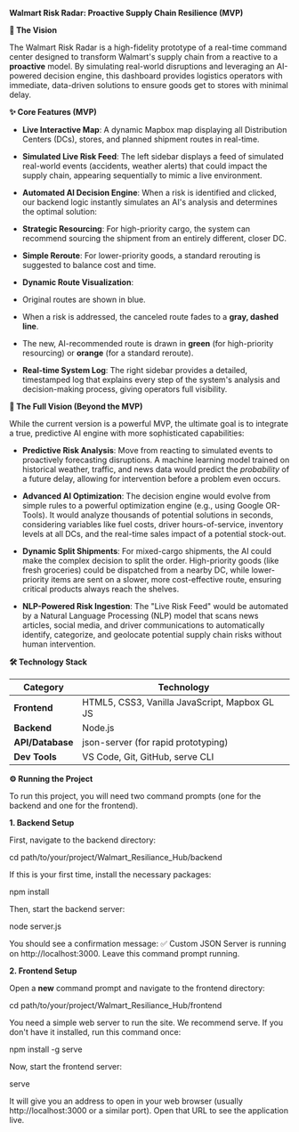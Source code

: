 **Walmart Risk Radar: Proactive Supply Chain Resilience (MVP)**

**🚀 The Vision**

The Walmart Risk Radar is a high-fidelity prototype of a real-time
command center designed to transform Walmart\'s supply chain from a
reactive to a **proactive** model. By simulating real-world disruptions
and leveraging an AI-powered decision engine, this dashboard provides
logistics operators with immediate, data-driven solutions to ensure
goods get to stores with minimal delay.

**✨ Core Features (MVP)**

- **Live Interactive Map**: A dynamic Mapbox map displaying all
  Distribution Centers (DCs), stores, and planned shipment routes in
  real-time.

- **Simulated Live Risk Feed**: The left sidebar displays a feed of
  simulated real-world events (accidents, weather alerts) that could
  impact the supply chain, appearing sequentially to mimic a live
  environment.

- **Automated AI Decision Engine**: When a risk is identified and
  clicked, our backend logic instantly simulates an AI\'s analysis and
  determines the optimal solution:

<!-- -->

- **Strategic Resourcing**: For high-priority cargo, the system can
  recommend sourcing the shipment from an entirely different, closer DC.

<!-- -->

- **Simple Reroute**: For lower-priority goods, a standard rerouting is
  suggested to balance cost and time.

<!-- -->

- **Dynamic Route Visualization**:

<!-- -->

- Original routes are shown in blue.

<!-- -->

- When a risk is addressed, the canceled route fades to a **gray, dashed
  line**.

<!-- -->

- The new, AI-recommended route is drawn in **green** (for high-priority
  resourcing) or **orange** (for a standard reroute).

<!-- -->

- **Real-time System Log**: The right sidebar provides a detailed,
  timestamped log that explains every step of the system\'s analysis and
  decision-making process, giving operators full visibility.

**🎯 The Full Vision (Beyond the MVP)**

While the current version is a powerful MVP, the ultimate goal is to
integrate a true, predictive AI engine with more sophisticated
capabilities:

- **Predictive Risk Analysis**: Move from reacting to simulated events
  to proactively forecasting disruptions. A machine learning model
  trained on historical weather, traffic, and news data would predict
  the *probability* of a future delay, allowing for intervention before
  a problem even occurs.

- **Advanced AI Optimization**: The decision engine would evolve from
  simple rules to a powerful optimization engine (e.g., using Google
  OR-Tools). It would analyze thousands of potential solutions in
  seconds, considering variables like fuel costs, driver
  hours-of-service, inventory levels at all DCs, and the real-time sales
  impact of a potential stock-out.

- **Dynamic Split Shipments**: For mixed-cargo shipments, the AI could
  make the complex decision to split the order. High-priority goods
  (like fresh groceries) could be dispatched from a nearby DC, while
  lower-priority items are sent on a slower, more cost-effective route,
  ensuring critical products always reach the shelves.

- **NLP-Powered Risk Ingestion**: The \"Live Risk Feed\" would be
  automated by a Natural Language Processing (NLP) model that scans news
  articles, social media, and driver communications to automatically
  identify, categorize, and geolocate potential supply chain risks
  without human intervention.

**🛠️ Technology Stack**

| **Category**     | **Technology**                                |
|------------------|-----------------------------------------------|
| **Frontend**     | HTML5, CSS3, Vanilla JavaScript, Mapbox GL JS |
| **Backend**      | Node.js                                       |
| **API/Database** | json-server (for rapid prototyping)           |
| **Dev Tools**    | VS Code, Git, GitHub, serve CLI               |

**⚙️ Running the Project**

To run this project, you will need two command prompts (one for the
backend and one for the frontend).

**1. Backend Setup**

First, navigate to the backend directory:

cd path/to/your/project/Walmart_Resiliance_Hub/backend

If this is your first time, install the necessary packages:

npm install

Then, start the backend server:

node server.js

You should see a confirmation message: ✅ Custom JSON Server is running
on http://localhost:3000. Leave this command prompt running.

**2. Frontend Setup**

Open a **new** command prompt and navigate to the frontend directory:

cd path/to/your/project/Walmart_Resiliance_Hub/frontend

You need a simple web server to run the site. We recommend serve. If you
don\'t have it installed, run this command once:

npm install -g serve

Now, start the frontend server:

serve

It will give you an address to open in your web browser (usually
http://localhost:3000 or a similar port). Open that URL to see the
application live.
